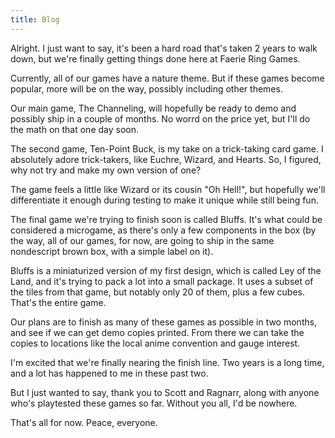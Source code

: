 ```yaml
---
title: Blog
---
```


Alright. I just want to say, it's been a hard road that's taken 2 years to walk down, but we're finally getting things done here at Faerie Ring Games.  

Currently, all of our games have a nature theme. But if these games become popular, more will be on the way, possibly including other themes.

Our main game, The Channeling, will hopefully be ready to demo and possibly ship in a couple of months. No worrd on the price yet, but I'll do the math on that one day soon. 

The second game, Ten-Point Buck, is my take on a trick-taking card game. I absolutely adore trick-takers, like Euchre, Wizard, and Hearts. So, I figured, why not try and make my own version of one?

The game feels a little like Wizard or its cousin "Oh Hell!", but hopefully we'll differentiate it enough during testing to make it unique while still being fun. 

The final game we're trying to finish soon is called Bluffs. It's what could be considered a microgame, as there's only a few components in the box (by the way, all of our games, for now, are going to ship in the same nondescript brown box, with a simple label on it).

Bluffs is a miniaturized version of my first design, which is called Ley of the Land, and it's trying to pack a lot into a small package. It uses a subset of the tiles from that game, but notably only 20 of them, plus a few cubes. That's the entire game. 

Our plans are to finish as many of these games as possible in two months, and see if we can get demo copies printed. From there we can take the copies to locations like the local anime convention and gauge interest. 

I'm excited that we're finally nearing the finish line. Two years is a long time, and a lot has happened to me in these past two. 

But I just wanted to say, thank you to Scott and Ragnarr, along with anyone who's playtested these games so far. Without you all, I'd be nowhere. 

That's all for now. Peace, everyone.     
